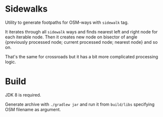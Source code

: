# Sidewalks
Utility to generate footpaths for OSM-ways with `sidewalk` tag. 

It iterates through all `sidewalk` ways and finds
nearest left and right node for each iterable node. Then it creates new node on bisector of angle 
{previously processed node; current processed node; nearest node} and so on.

That's the same for crossroads but it has a bit more complicated processing logic.
# Build
JDK 8 is required.

Generate archive with `./gradlew jar` and run it from `build/libs` specifying OSM filename as argument.
